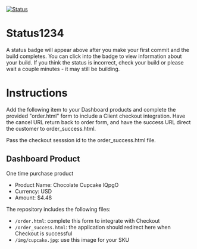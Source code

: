 [![Status](https://img.shields.io/badge/status-BUILDING%20COMMIT:%20644aa3a08a03cd0d32c18e00a79b1a9558491c30-yellow.svg)](https://github.com/raysaavedra-work/bakery_scaffold_NaL5KZ7dUbPKxoEa/commit/644aa3a08a03cd0d32c18e00a79b1a9558491c30)




# Status1234

A status badge will appear above after you make your first commit and the build completes. You can click into the badge to view information about your build. If you think the status is incorrect, check your build or please wait a couple minutes - it may still be building.

# Instructions

Add the following item to your Dashboard products and complete the provided "order.html" form to include a Client checkout integration. Have the cancel URL return back to order form, and have the success URL direct the customer to order_success.html.

Pass the checkout sesssion id to the order_success.html file.

## Dashboard Product
One time purchase product
* Product Name: Chocolate Cupcake lQpgO
* Currency: USD
* Amount: $4.48

The repository includes the following files:
* `/order.html`: complete this form to integrate with Checkout
* `/order_success.html`: the application should redirect here when Checkout is successful
* `/img/cupcake.jpg`: use this image for your SKU
